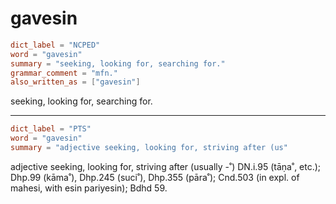 # gavesin

``` toml
dict_label = "NCPED"
word = "gavesin"
summary = "seeking, looking for, searching for."
grammar_comment = "mfn."
also_written_as = ["gavesin"]
```

seeking, looking for, searching for.

--------------------

``` toml
dict_label = "PTS"
word = "gavesin"
summary = "adjective seeking, looking for, striving after (us"
```

adjective seeking, looking for, striving after (usually \-˚) DN.i.95 (tāṇa˚, etc.); Dhp.99 (kāma˚), Dhp.245 (suci˚), Dhp.355 (pāra˚); Cnd.503 (in expl. of mahesi, with esin pariyesin); Bdhd 59.

